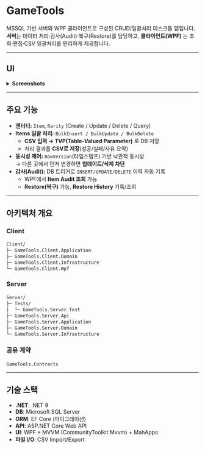 # GameTools

MSSQL 기반 서버와 WPF 클라이언트로 구성된 CRUD/일괄처리 데스크톱 앱입니다.  
**서버**는 데이터 처리·감사(Audit)·복구(Restore)를 담당하고, **클라이언트(WPF)** 는 조회·편집·CSV 일괄처리를 편리하게 제공합니다.

---

## UI

<details close>
  <summary><strong>Screenshots</strong></summary>

- **초기 UI**  
  ![Home](docs/screenshots/Home.png)

- **Rarity (등급 관리)**
  ![Home](docs/screenshots/Rarity.png)

- **Item (목록/편집/CSV 일괄 처리)**  
  ![Item](docs/screenshots/Item.png)

- **Item Audit (변경 이력 조회)**  
  ![ItemAudit](docs/screenshots/ItemAudit.png)

- **Restore Dialog (UTC 기준 복구)**  
  ![RestoreDialog](docs/screenshots/RestoreDialog.png)

- **Restore History (복구 이력 조회)**  
  ![RestoreHistory](docs/screenshots/RestoreHistory.png)

- **Spinner & Cancel (DB 연산 중 취소 지원)**  
  ![Spin_Cancel](docs/screenshots/Spin_Cancel.png)

</details>

---

## 주요 기능

- **엔터티:** `Item`, `Rarity` (Create / Update / Delete / Query)
- **Items 일괄 처리:** `BulkInsert / BulkUpdate / BulkDelete`
  - **CSV 입력 → TVP(Table-Valued Parameter)** 로 DB 저장
  - 처리 결과를 **CSV로 저장**(성공/실패/사유 요약)
- **동시성 제어:** `RowVersion`(타임스탬프) 기반 낙관적 동시성  
  → 다른 곳에서 먼저 변경하면 **업데이트/삭제 차단**
- **감사(Audit):** DB 트리거로 `INSERT/UPDATE/DELETE` 이력 자동 기록
  - WPF에서 **Item Audit 조회** 가능
  - **Restore(복구)** 가능, **Restore History** 기록/조회

---

## 아키텍처 개요
### Client

    Client/
    ├─ GameTools.Client.Application
    ├─ GameTools.Client.Domain
    ├─ GameTools.Client.Infrastructure
    └─ GameTools.Client.Wpf

### Server

    Server/
    ├─ Tests/
    │  └─ GameTools.Server.Test
    ├─ GameTools.Server.Api
    ├─ GameTools.Server.Application
    ├─ GameTools.Server.Domain
    └─ GameTools.Server.Infrastructure

### 공유 계약

    GameTools.Contracts

---

## 기술 스택

- **.NET**: .NET 9  
- **DB**: Microsoft SQL Server
- **ORM**: EF Core (마이그레이션)  
- **API**: ASP.NET Core Web API  
- **UI**: WPF + MVVM (CommunityToolkit.Mvvm) + MahApps
- **파일 I/O**: CSV Import/Export
